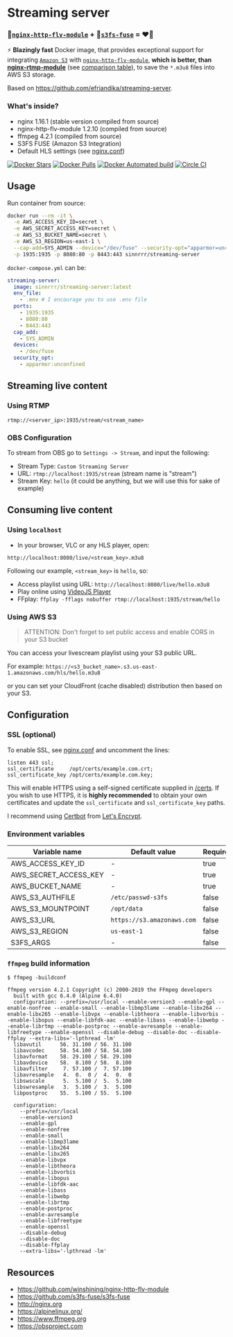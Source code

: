 # Streaming server
### 🤖[`nginx-http-flv-module`](https://github.com/winshining/nginx-http-flv-module) + 💾[`s3fs-fuse`](https://github.com/s3fs-fuse/s3fs-fuse) = ❤️‍🔥
⚡ **Blazingly fast** Docker image, that provides exceptional support for integrating [`Amazon S3`](https://aws.amazon.com/s3/) with [`nginx-http-flv-module`](https://github.com/winshining/nginx-http-flv-module), **which is better, than [nginx-rtmp-module](https://github.com/arut/nginx-rtmp-module)** (see [comparison table](https://github.com/winshining/nginx-http-flv-module#features)), to save the `*.m3u8` files into AWS S3 storage.

Based on https://github.com/efriandika/streaming-server.

### What's inside?
* nginx 1.16.1 (stable version compiled from source)
* nginx-http-flv-module 1.2.10 (compiled from source)
* ffmpeg 4.2.1 (compiled from source)
* S3FS FUSE (Amazon S3 Integration)
* Default HLS settings (see [nginx.conf](nginx.conf))

[![Docker Stars](https://img.shields.io/docker/stars/sinnrrr/streaming-server.svg)](https://hub.docker.com/r/efriandika/streaming-server/)
[![Docker Pulls](https://img.shields.io/docker/pulls/sinnrrr/streaming-server.svg)](https://hub.docker.com/r/efriandika/streaming-server/)
[![Docker Automated build](https://img.shields.io/docker/automated/efriandika/streaming-server.svg)](https://hub.docker.com/r/efriandika/streaming-server/builds/)
[![Circle CI](https://circleci.com/gh/sinnrrr/streaming-server.svg?style=shield&circle-token=:circle-token)](https://circleci.com/gh/sinnrrr/streaming-server)

## Usage

Run container from source:
```bash
docker run --rm -it \
  -e AWS_ACCESS_KEY_ID=secret \
  -e AWS_SECRET_ACCESS_KEY=secret \
  -e AWS_S3_BUCKET_NAME=secret \
  -e AWS_S3_REGION=us-east-1 \
  --cap-add=SYS_ADMIN --device="/dev/fuse" --security-opt="apparmor=unconfined" \
  -p 1935:1935 -p 8080:80 -p 8443:443 sinnrrr/streaming-server
```

`docker-compose.yml` can be:
```yaml
streaming-server:
  image: sinnrrr/streaming-server:latest
  env_file:
    - .env # I encourage you to use .env file
  ports:
    - 1935:1935
    - 8080:80
    - 8443:443
  cap_add:
    - SYS_ADMIN
  devices:
    - /dev/fuse
  security_opt:
    - apparmor:unconfined
```

## Streaming live content 
### Using RTMP
```
rtmp://<server_ip>:1935/stream/<stream_name>
```

### OBS Configuration
To stream from OBS go to `Settings -> Stream`, and input the following:
* Stream Type: `Custom Streaming Server`
* URL: `rtmp://localhost:1935/stream` (stream name is "stream")
* Stream Key: `hello` (it could be anything, but we will use this for sake of example)

## Consuming live content
### Using `localhost`
* In your browser, VLC or any HLS player, open:
```
http://localhost:8080/live/<stream_key>.m3u8
```

Following our example, `<stream_key>` is `hello`, so:
* Access playlist using URL: `http://localhost:8080/live/hello.m3u8`
* Play online using [VideoJS Player](https://video-dev.github.io/hls.js/stable/demo/?src=http%3A%2F%2Flocalhost%3A8080%2Flive%2Fhello.m3u8)
* FFplay: `ffplay -fflags nobuffer rtmp://localhost:1935/stream/hello`

### Using AWS S3
>  ATTENTION:
>  Don't forget to set public access and enable CORS in your S3 bucket

You can access your livescream playlist using your S3 public URL.

For example: `https://<s3_bucket_name>.s3.us-east-1.amazonaws.com/hls/hello.m3u8`

or you can set your CloudFront (cache disabled) distribution then based on your S3.


## Configuration

### SSL (optional)
To enable SSL, see [nginx.conf](nginx.conf) and uncomment the lines:
```
listen 443 ssl;
ssl_certificate     /opt/certs/example.com.crt;
ssl_certificate_key /opt/certs/example.com.key;
```

This will enable HTTPS using a self-signed certificate supplied in [/certs](/certs). If you wish to use HTTPS, it is **highly recommended** to obtain your own certificates and update the `ssl_certificate` and `ssl_certificate_key` paths.

I recommend using [Certbot](https://certbot.eff.org/docs/install.html) from [Let's Encrypt](https://letsencrypt.org).

### Environment variables
| Variable name         | Default value              | Required |
|-----------------------|----------------------------|----------|
| AWS_ACCESS_KEY_ID     | -                          | true     |
| AWS_SECRET_ACCESS_KEY | -                          | true     |
| AWS_BUCKET_NAME       | -                          | true     |
| AWS_S3_AUTHFILE       | `/etc/passwd-s3fs`         | false    |
| AWS_S3_MOUNTPOINT     | `/opt/data`                | false    |
| AWS_S3_URL            | `https://s3.amazonaws.com` | false    |
| AWS_S3_REGION         | `us-east-1`                | false    |
| S3FS_ARGS             | -                          | false    |

### `ffmpeg` build information
```
$ ffmpeg -buildconf

ffmpeg version 4.2.1 Copyright (c) 2000-2019 the FFmpeg developers
  built with gcc 6.4.0 (Alpine 6.4.0)
  configuration: --prefix=/usr/local --enable-version3 --enable-gpl --enable-nonfree --enable-small --enable-libmp3lame --enable-libx264 --enable-libx265 --enable-libvpx --enable-libtheora --enable-libvorbis --enable-libopus --enable-libfdk-aac --enable-libass --enable-libwebp --enable-librtmp --enable-postproc --enable-avresample --enable-libfreetype --enable-openssl --disable-debug --disable-doc --disable-ffplay --extra-libs='-lpthread -lm'
  libavutil      56. 31.100 / 56. 31.100
  libavcodec     58. 54.100 / 58. 54.100
  libavformat    58. 29.100 / 58. 29.100
  libavdevice    58.  8.100 / 58.  8.100
  libavfilter     7. 57.100 /  7. 57.100
  libavresample   4.  0.  0 /  4.  0.  0
  libswscale      5.  5.100 /  5.  5.100
  libswresample   3.  5.100 /  3.  5.100
  libpostproc    55.  5.100 / 55.  5.100

  configuration:
    --prefix=/usr/local
    --enable-version3
    --enable-gpl
    --enable-nonfree
    --enable-small
    --enable-libmp3lame
    --enable-libx264
    --enable-libx265
    --enable-libvpx
    --enable-libtheora
    --enable-libvorbis
    --enable-libopus
    --enable-libfdk-aac
    --enable-libass
    --enable-libwebp
    --enable-librtmp
    --enable-postproc
    --enable-avresample
    --enable-libfreetype
    --enable-openssl
    --disable-debug
    --disable-doc
    --disable-ffplay
    --extra-libs='-lpthread -lm'
```

## Resources
* https://github.com/winshining/nginx-http-flv-module
* https://github.com/s3fs-fuse/s3fs-fuse
* http://nginx.org
* https://alpinelinux.org/
* https://www.ffmpeg.org
* https://obsproject.com
